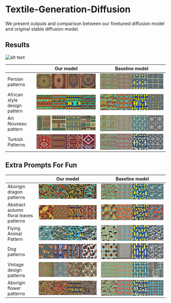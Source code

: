 # Textile-Generation-Diffusion
We present outputs and comparison between our finetuned diffusion model and original stable diffusion model.
## Results

![alt text](https://drive.google.com/uc?export=view&id=1wGSU4dnGI6cbE0hUl0kTpO60lD1YPAvR)

|  |  Our model | Baseline model  |
|---|---|---|
| Persian patterns |  ![alt text](images/Persian%20pattern/finetuned.png) | ![alt text](images/Persian%20pattern/original%20weights.png)|
| African style design pattern | ![alt text](images/african%20style%20design%20pattern/finetuned.png)  |  ![alt text](images/african%20style%20design%20pattern/original-weights.png) |  
| Art Nouveau pattern | ![alt text](images/art%20nouveau/finetuned.png)  |![alt text](images/art%20nouveau/original-weights.png)      |
|  Turkish Patterns | ![alt text](images/turkish%20patterns/finetuned.png)  |  ![alt text](images/turkish%20patterns/original-weights.png)   |

## Extra Prompts For Fun

|  |  Our model | Baseline model  |
|---|---|---|
| Aborigin dragon patterns | ![alt text](images/Aborigin%20dragon%20patterns/finetune.png) | ![alt text](images/Aborigin%20dragon%20patterns/original-weights.png) |
| Abstract autumn floral leaves patterns | ![alt text](images/Abstract%20autumn%20floral%20leaves%20patterns/finetuned.png)  | ![alt text](images/Abstract%20autumn%20floral%20leaves%20patterns/original-weights.png) |
| Flying Animal Pattern |  ![alt text](images/Flying%20Animal%20Pattern/finetuned.png) |  ![alt text](/images/Flying%20Animal%20Pattern/original-weights.png) |
| Dog patterns |  ![alt text](images/Dog%20patterns/finetuned.png) | ![alt text](images/Dog%20patterns/original-weights.png)  |
| Vintage design patterns | ![alt text](images/Vintage%20design%20patterns/finetune.png)  |![alt text](images/Vintage%20design%20patterns/original-weights.png)   |
| Aborigin flower patterns| ![alt text](images/Aborigin%20flower%20patterns/finetuned.png)  | ![alt text](images/Aborigin%20flower%20patterns/original-weights.png)|
